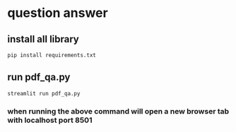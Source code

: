 # question answer

## install all library
```bash 
pip install requirements.txt 
```
## run pdf_qa.py
```bash
streamlit run pdf_qa.py
```

### when running the above command will open a new browser tab with localhost port 8501


